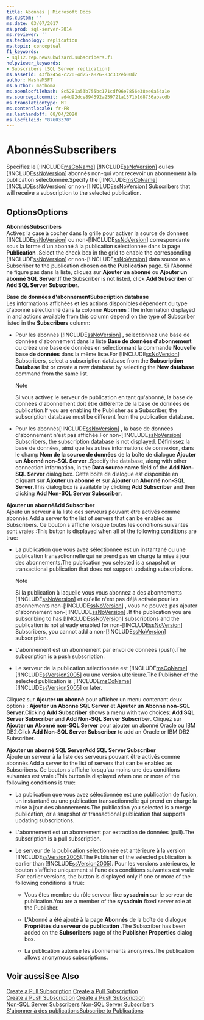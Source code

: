 ```yaml
---
title: Abonnés | Microsoft Docs
ms.custom: ''
ms.date: 03/07/2017
ms.prod: sql-server-2014
ms.reviewer: ''
ms.technology: replication
ms.topic: conceptual
f1_keywords:
- sql12.rep.newsubwizard.subscribers.f1
helpviewer_keywords:
- Subscribers [SQL Server replication]
ms.assetid: 43fb2454-c220-4d25-a826-83c332eb00d2
author: MashaMSFT
ms.author: mathoma
ms.openlocfilehash: 8c5281a53b755bc171cdf96e7856e38ee6a54a1e
ms.sourcegitcommit: ad4d92dce894592a259721a1571b1d8736abacdb
ms.translationtype: MT
ms.contentlocale: fr-FR
ms.lasthandoff: 08/04/2020
ms.locfileid: "87603370"
---
```

# <a name="subscribers"></a><span data-ttu-id="8545b-102">Abonnés</span><span class="sxs-lookup"><span data-stu-id="8545b-102">Subscribers</span></span>
  <span data-ttu-id="8545b-103">Spécifiez le [!INCLUDE[msCoName](../../includes/msconame-md.md)] [!INCLUDE[ssNoVersion](../../includes/ssnoversion-md.md)] ou les [!INCLUDE[ssNoVersion](../../includes/ssnoversion-md.md)] abonnés non-qui vont recevoir un abonnement à la publication sélectionnée.</span><span class="sxs-lookup"><span data-stu-id="8545b-103">Specify the [!INCLUDE[msCoName](../../includes/msconame-md.md)] [!INCLUDE[ssNoVersion](../../includes/ssnoversion-md.md)] or non-[!INCLUDE[ssNoVersion](../../includes/ssnoversion-md.md)] Subscribers that will receive a subscription to the selected publication.</span></span>  
  
## <a name="options"></a><span data-ttu-id="8545b-104">Options</span><span class="sxs-lookup"><span data-stu-id="8545b-104">Options</span></span>  
 <span data-ttu-id="8545b-105">**Abonnés**</span><span class="sxs-lookup"><span data-stu-id="8545b-105">**Subscribers**</span></span>  
 <span data-ttu-id="8545b-106">Activez la case à cocher dans la grille pour activer la source de données [!INCLUDE[ssNoVersion](../../includes/ssnoversion-md.md)] ou non-[!INCLUDE[ssNoVersion](../../includes/ssnoversion-md.md)] correspondante sous la forme d'un abonné à la publication sélectionnée dans la page **Publication** .</span><span class="sxs-lookup"><span data-stu-id="8545b-106">Select the check box in the grid to enable the corresponding [!INCLUDE[ssNoVersion](../../includes/ssnoversion-md.md)] or non-[!INCLUDE[ssNoVersion](../../includes/ssnoversion-md.md)] data source as a Subscriber to the publication chosen on the **Publication** page.</span></span> <span data-ttu-id="8545b-107">Si l'Abonné ne figure pas dans la liste, cliquez sur **Ajouter un abonné** ou **Ajouter un abonné SQL Server**.</span><span class="sxs-lookup"><span data-stu-id="8545b-107">If the Subscriber is not listed, click **Add Subscriber** or **Add SQL Server Subscriber**.</span></span>  
  
 <span data-ttu-id="8545b-108">**Base de données d'abonnement**</span><span class="sxs-lookup"><span data-stu-id="8545b-108">**Subscription database**</span></span>  
 <span data-ttu-id="8545b-109">Les informations affichées et les actions disponibles dépendent du type d'abonné sélectionné dans la colonne **Abonnés** :</span><span class="sxs-lookup"><span data-stu-id="8545b-109">The information displayed in and actions available from this column depend on the type of Subscriber listed in the **Subscribers** column:</span></span>  
  
-   <span data-ttu-id="8545b-110">Pour les abonnés [!INCLUDE[ssNoVersion](../../includes/ssnoversion-md.md)] , sélectionnez une base de données d'abonnement dans la liste **Base de données d'abonnement** ou créez une base de données en sélectionnant la commande **Nouvelle base de données** dans la même liste.</span><span class="sxs-lookup"><span data-stu-id="8545b-110">For [!INCLUDE[ssNoVersion](../../includes/ssnoversion-md.md)] Subscribers, select a subscription database from the **Subscription Database** list or create a new database by selecting the **New database** command from the same list.</span></span>  
  
    > [!NOTE]  
    >  <span data-ttu-id="8545b-111">Si vous activez le serveur de publication en tant qu'abonné, la base de données d'abonnement doit être différente de la base de données de publication.</span><span class="sxs-lookup"><span data-stu-id="8545b-111">If you are enabling the Publisher as a Subscriber, the subscription database must be different from the publication database.</span></span>  
  
-   <span data-ttu-id="8545b-112">Pour les abonnés[!INCLUDE[ssNoVersion](../../includes/ssnoversion-md.md)] , la base de données d'abonnement n'est pas affichée.</span><span class="sxs-lookup"><span data-stu-id="8545b-112">For non-[!INCLUDE[ssNoVersion](../../includes/ssnoversion-md.md)] Subscribers, the subscription database is not displayed.</span></span> <span data-ttu-id="8545b-113">Définissez la base de données, ainsi que les autres informations de connexion, dans le champ **Nom de la source de données** de la boîte de dialogue **Ajouter un Abonné non-SQL Server** .</span><span class="sxs-lookup"><span data-stu-id="8545b-113">Specify the database, along with other connection information, in the **Data source name** field of the **Add Non-SQL Server** dialog box.</span></span> <span data-ttu-id="8545b-114">Cette boîte de dialogue est disponible en cliquant sur **Ajouter un abonné** et sur **Ajouter un Abonné non-SQL Server**.</span><span class="sxs-lookup"><span data-stu-id="8545b-114">This dialog box is available by clicking **Add Subscriber** and then clicking **Add Non-SQL Server Subscriber**.</span></span>  
  
 <span data-ttu-id="8545b-115">**Ajouter un abonné**</span><span class="sxs-lookup"><span data-stu-id="8545b-115">**Add Subscriber**</span></span>  
 <span data-ttu-id="8545b-116">Ajoute un serveur à la liste des serveurs pouvant être activés comme abonnés.</span><span class="sxs-lookup"><span data-stu-id="8545b-116">Add a server to the list of servers that can be enabled as Subscribers.</span></span> <span data-ttu-id="8545b-117">Ce bouton s'affiche lorsque toutes les conditions suivantes sont vraies :</span><span class="sxs-lookup"><span data-stu-id="8545b-117">This button is displayed when all of the following conditions are true:</span></span>  
  
-   <span data-ttu-id="8545b-118">La publication que vous avez sélectionnée est un instantané ou une publication transactionnelle qui ne prend pas en charge la mise à jour des abonnements.</span><span class="sxs-lookup"><span data-stu-id="8545b-118">The publication you selected is a snapshot or transactional publication that does not support updating subscriptions.</span></span>  
  
    > [!NOTE]  
    >  <span data-ttu-id="8545b-119">Si la publication à laquelle vous vous abonnez a des abonnements [!INCLUDE[ssNoVersion](../../includes/ssnoversion-md.md)] et qu'elle n'est pas déjà activée pour les abonnements non-[!INCLUDE[ssNoVersion](../../includes/ssnoversion-md.md)] , vous ne pouvez pas ajouter d'abonnement non-[!INCLUDE[ssNoVersion](../../includes/ssnoversion-md.md)] .</span><span class="sxs-lookup"><span data-stu-id="8545b-119">If the publication you are subscribing to has [!INCLUDE[ssNoVersion](../../includes/ssnoversion-md.md)] subscriptions and the publication is not already enabled for non-[!INCLUDE[ssNoVersion](../../includes/ssnoversion-md.md)] Subscribers, you cannot add a non-[!INCLUDE[ssNoVersion](../../includes/ssnoversion-md.md)] subscription.</span></span>  
  
-   <span data-ttu-id="8545b-120">L'abonnement est un abonnement par envoi de données (push).</span><span class="sxs-lookup"><span data-stu-id="8545b-120">The subscription is a push subscription.</span></span>  
  
-   <span data-ttu-id="8545b-121">Le serveur de la publication sélectionnée est [!INCLUDE[msCoName](../../includes/msconame-md.md)] [!INCLUDE[ssVersion2005](../../includes/ssversion2005-md.md)] ou une version ultérieure.</span><span class="sxs-lookup"><span data-stu-id="8545b-121">The Publisher of the selected publication is [!INCLUDE[msCoName](../../includes/msconame-md.md)] [!INCLUDE[ssVersion2005](../../includes/ssversion2005-md.md)] or later.</span></span>  
  
 <span data-ttu-id="8545b-122">Cliquez sur **Ajouter un abonné** pour afficher un menu contenant deux options : **Ajouter un Abonné SQL Server** et **Ajouter un Abonné non-SQL Server**.</span><span class="sxs-lookup"><span data-stu-id="8545b-122">Clicking **Add Subscriber** shows a menu with two choices: **Add SQL Server Subscriber** and **Add Non-SQL Server Subscriber**.</span></span> <span data-ttu-id="8545b-123">Cliquez sur **Ajouter un Abonné non-SQL Server** pour ajouter un abonné Oracle ou IBM DB2.</span><span class="sxs-lookup"><span data-stu-id="8545b-123">Click **Add Non-SQL Server Subscriber** to add an Oracle or IBM DB2 Subscriber.</span></span>  
  
 <span data-ttu-id="8545b-124">**Ajouter un abonné SQL Server**</span><span class="sxs-lookup"><span data-stu-id="8545b-124">**Add SQL Server Subscriber**</span></span>  
 <span data-ttu-id="8545b-125">Ajoute un serveur à la liste des serveurs pouvant être activés comme abonnés.</span><span class="sxs-lookup"><span data-stu-id="8545b-125">Add a server to the list of servers that can be enabled as Subscribers.</span></span> <span data-ttu-id="8545b-126">Ce bouton s'affiche lorsqu'au moins une des conditions suivantes est vraie :</span><span class="sxs-lookup"><span data-stu-id="8545b-126">This button is displayed when one or more of the following conditions is true:</span></span>  
  
-   <span data-ttu-id="8545b-127">La publication que vous avez sélectionnée est une publication de fusion, un instantané ou une publication transactionnelle qui prend en charge la mise à jour des abonnements.</span><span class="sxs-lookup"><span data-stu-id="8545b-127">The publication you selected is a merge publication, or a snapshot or transactional publication that supports updating subscriptions.</span></span>  
  
-   <span data-ttu-id="8545b-128">L'abonnement est un abonnement par extraction de données (pull).</span><span class="sxs-lookup"><span data-stu-id="8545b-128">The subscription is a pull subscription.</span></span>  
  
-   <span data-ttu-id="8545b-129">Le serveur de la publication sélectionnée est antérieure à la version [!INCLUDE[ssVersion2005](../../includes/ssversion2005-md.md)].</span><span class="sxs-lookup"><span data-stu-id="8545b-129">The Publisher of the selected publication is earlier than [!INCLUDE[ssVersion2005](../../includes/ssversion2005-md.md)].</span></span> <span data-ttu-id="8545b-130">Pour les versions antérieures, le bouton s'affiche uniquement si l'une des conditions suivantes est vraie :</span><span class="sxs-lookup"><span data-stu-id="8545b-130">For earlier versions, the button is displayed only if one or more of the following conditions is true:</span></span>  
  
    -   <span data-ttu-id="8545b-131">Vous êtes membre du rôle serveur fixe **sysadmin** sur le serveur de publication.</span><span class="sxs-lookup"><span data-stu-id="8545b-131">You are a member of the **sysadmin** fixed server role at the Publisher.</span></span>  
  
    -   <span data-ttu-id="8545b-132">L'Abonné a été ajouté à la page **Abonnés** de la boîte de dialogue **Propriétés du serveur de publication** .</span><span class="sxs-lookup"><span data-stu-id="8545b-132">The Subscriber has been added on the **Subscribers** page of the **Publisher Properties** dialog box.</span></span>  
  
    -   <span data-ttu-id="8545b-133">La publication autorise les abonnements anonymes.</span><span class="sxs-lookup"><span data-stu-id="8545b-133">The publication allows anonymous subscriptions.</span></span>  
  
## <a name="see-also"></a><span data-ttu-id="8545b-134">Voir aussi</span><span class="sxs-lookup"><span data-stu-id="8545b-134">See Also</span></span>  
 <span data-ttu-id="8545b-135">[Create a Pull Subscription](create-a-pull-subscription.md) </span><span class="sxs-lookup"><span data-stu-id="8545b-135">[Create a Pull Subscription](create-a-pull-subscription.md) </span></span>  
 <span data-ttu-id="8545b-136">[Create a Push Subscription](create-a-push-subscription.md) </span><span class="sxs-lookup"><span data-stu-id="8545b-136">[Create a Push Subscription](create-a-push-subscription.md) </span></span>  
 <span data-ttu-id="8545b-137">[Non-SQL Server Subscribers](non-sql/non-sql-server-subscribers.md) </span><span class="sxs-lookup"><span data-stu-id="8545b-137">[Non-SQL Server Subscribers](non-sql/non-sql-server-subscribers.md) </span></span>  
 [<span data-ttu-id="8545b-138">S'abonner à des publications</span><span class="sxs-lookup"><span data-stu-id="8545b-138">Subscribe to Publications</span></span>](subscribe-to-publications.md)  
  
  

